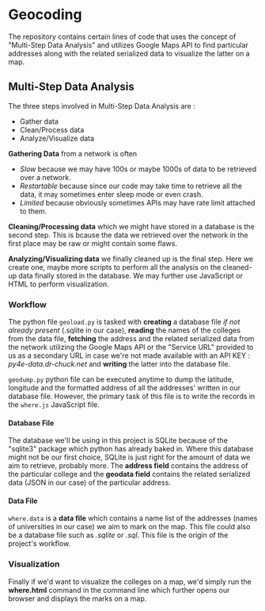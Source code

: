 # Geocoding  
The repository contains certain lines of code that uses the concept of "Multi-Step Data Analysis" and utilizes Google Maps API to find particular addresses along with the related serialized data to visualize the latter on a map.  


## Multi-Step Data Analysis  
The three steps involved in Multi-Step Data Analysis are :  
* Gather data  
* Clean/Process data  
* Analyze/Visualize data  

**Gathering Data** from a network is often  
  - *Slow* because we may have 100s or maybe 1000s of data to be retrieved over a network.  
  - *Restartable* because since our code may take time to retrieve all the data, it may sometimes enter sleep mode or    even crash.  
  - *Limited* because obviously sometimes APIs may have rate limit attached to them.  

**Cleaning/Processing data** which we might have stored in a database is the second step. This is bcause the data we retrieved over the network in the first place may be raw or might contain some flaws.  

**Analyzing/Visualizing data** we finally cleaned up is the final step. Here we create one, maybe more scripts to perform all the analysis on the cleaned-up data finally stored in the database. We may further use JavaScript or HTML to perform visualization.  

  
### Workflow  
The python file `geoload.py` is tasked with **creating** a database file *if not already present* (.sqlite in our case), **reading** the names of the colleges from the data file, **fetching** the address and the related serialized data from the network utilizing the Google Maps API or the "Service URL" provided to us as a secondary URL in case we're not made available with an API KEY : *py4e-data.dr-chuck.net* and **writing** the latter into the database file.  

`geodump.py` python file can be executed anytime to dump the latitude, longitude and the formatted address of all the addresses' written in our database file. However, the primary task of this file is to write the records in the `where.js` JavaScript file.


#### Database File  
The database we'll be using in this project is SQLite because of the "sqlite3" package which python has already baked in. Where this database might not be our first choice, SQLite is just right for the amount of data we aim to retrieve, probably more. The **address field** contains the address of the particular college and the **geodata field** contains the related serialized data (JSON in our case) of the particular address.  


#### Data File  
`where.data` is a **data file** which contains a name list of the addresses (names of universities in our case) we aim to mark on the map. This file could also be a database file such as *.sqlite* or *.sql*. This file is the origin of the project's workflow.  


### Visualization  
Finally if we'd want to visualize the colleges on a map, we'd simply run the **where.html** command in the command line which further opens our browser and displays the marks on a map.  
